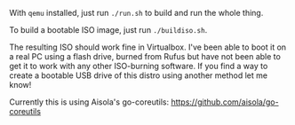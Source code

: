 With `qemu` installed, just run `./run.sh` to build and run the whole thing.

To build a bootable ISO image, just run `./buildiso.sh`. 

The resulting ISO should work fine in Virtualbox. I've been able to boot it on a real PC using a flash drive, burned from Rufus but have not been able to get it to work with any other ISO-burning software. If you find a way to create a bootable USB drive of this distro using another method let me know!

Currently this is using Aisola's go-coreutils: https://github.com/aisola/go-coreutils
